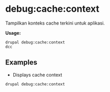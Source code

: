 # debug:cache:context
Tampilkan konteks cache terkini untuk aplikasi.

**Usage:**
```
drupal debug:cache:context
dcc
```

## Examples
* Displays cache context
```
drupal debug:cache:context
```
